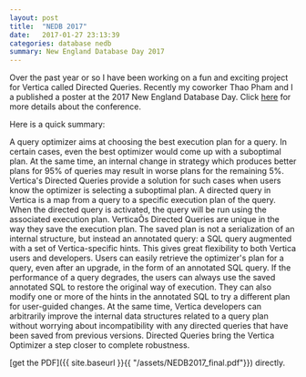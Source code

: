 ```yaml
---
layout: post
title:  "NEDB 2017"
date:   2017-01-27 23:13:39
categories: database nedb
summary: New England Database Day 2017
---
```


Over the past year or so I have been working on a fun and exciting project for Vertica called Directed Queries. Recently my coworker Thao Pham and I a published a poster at the 2017 New England Database Day. Click [here] for more details about the conference.

Here is a quick summary:

A query optimizer aims at choosing the best execution plan for a query. In certain cases, even the best optimizer would come up with a suboptimal plan. At the same time, an internal change in strategy which produces better plans for 95% of queries may result in worse plans for the remaining 5%. Vertica's Directed Queries provide a solution for such cases when users know the optimizer is selecting a suboptimal plan. A directed query in Vertica is a map from a query to a specific execution plan of the query. When the directed query is activated, the query will be run using the associated execution plan. VerticaÕs Directed Queries are unique in the way they save the execution plan. The saved plan is not a serialization of an internal structure, but instead an annotated query: a SQL query augmented with a set of Vertica-specific hints. This gives great flexibility to both Vertica users and developers. Users can easily retrieve the optimizer's plan for a query, even after an upgrade, in the form of an annotated SQL query. If the performance of a query degrades, the users can always use the saved annotated SQL to restore the original way of execution. They can also modify one or more of the hints in the annotated SQL to try a different plan for user-guided changes. At the same time, Vertica developers can arbitrarily improve the internal data structures related to a query plan without worrying about incompatibility with any directed queries that have been saved from previous versions. Directed Queries bring the Vertica Optimizer a step closer to complete robustness.

[get the PDF]({{ site.baseurl }}{{ "/assets/NEDB2017_final.pdf"}}) directly.




[here]: http://mitdbg.github.io/nedbday/2017/#posters

